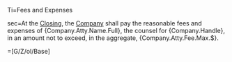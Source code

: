 Ti=Fees and Expenses

sec=At the <a href='#Def.Closing.sec' class='definedterm'>Closing</a>, the <a href='#Def.Company.sec' class='definedterm'>Company</a> shall pay the reasonable fees and expenses of {Company.Atty.Name.Full}, the counsel for {Company.Handle}, in an amount not to exceed, in the aggregate, {Company.Atty.Fee.Max.$}.

=[G/Z/ol/Base]
